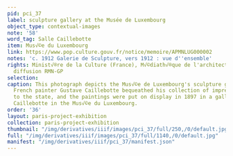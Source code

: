 ```yaml
---
pid: pci_37
label: sculpture gallery at the Musée de Luxembourg
object_type: contextual-images
note: '58'
word_tag: Salle Caillebotte
item: Mus√©e du Luxembourg
link: https://www.pop.culture.gouv.fr/notice/memoire/APMNLUG000002
notes: 'c. 1912 Galerie de Sculpture, vers 1912 : vue d''ensemble'
rights: Minist√®re de la Culture (France), M√©diath√®que de l'architecture et du patrimoine,
  diffusion RMN-GP
selection: 
caption: This photograph depicts the Mus√©e de Luxembourg's sculpture gallery, c.1912.
  French painter Gustave Caillebotte bequeathed his collection of impressionist paintings
  to the state, and the paintings were put on display in 1897 in a gallery named after
  Caillebotte in the Mus√©e du Luxembourg.
order: '36'
layout: paris-project-exhibition
collection: paris-project-exhibition
thumbnail: "/img/derivatives/iiif/images/pci_37/full/250,/0/default.jpg"
full: "/img/derivatives/iiif/images/pci_37/full/1140,/0/default.jpg"
manifest: "/img/derivatives/iiif/pci_37/manifest.json"
---
```

